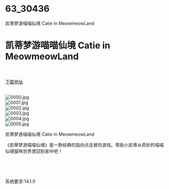 # 63_30436
凯蒂梦游喵喵仙境 Catie in MeowmeowLand
# 凯蒂梦游喵喵仙境 Catie in MeowmeowLand
 <br/></br>
[下载地址](https://www.switch520.cc/article/30436 "下载地址")
<br/></br>

<p><img title="0000.jpg" src="https://www.switch520.cc/muke_img/2022_04_29_c2f23be4ef2ad.jpg" alt="0000.jpg"><br>
<img title="0001.jpg" src="https://www.switch520.cc/muke_img/2022_04_29_5dd53673073bc.jpg" alt="0001.jpg"><br>
<img title="0002.jpg" src="https://www.switch520.cc/muke_img/2022_04_29_bf052e4652a98.jpg" alt="0002.jpg"><br>
<img title="0003.jpg" src="https://www.switch520.cc/muke_img/2022_04_29_09322a761e3f7.jpg" alt="0003.jpg"><br>
<img title="0004.jpg" src="https://www.switch520.cc/muke_img/2022_04_29_03a98add5a4d8.jpg" alt="0004.jpg"><br>
<img title="0005.jpg" src="https://www.switch520.cc/muke_img/2022_04_29_3bfe49193d596.jpg" alt="0005.jpg"></p>
<p>凯蒂梦游喵喵仙境 Catie in MeowmeowLand</p>
<p>《凯蒂梦游喵喵仙境》是一款经典的指向点击冒险游戏。帮助小凯蒂从奇妙的喵喵仙境猫咪世界里回到家中吧！</p>
<p>&nbsp;</p>
<p>&nbsp;</p>
<p>系统要求:14.1.0</p>



